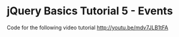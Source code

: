 jQuery Basics Tutorial 5 - Events
=================================

Code for the following video tutorial http://youtu.be/mdv7JLB1tFA
